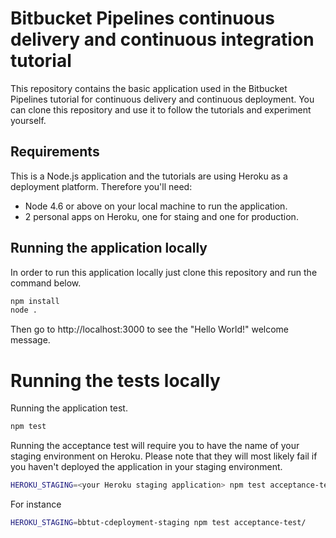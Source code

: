 # Bitbucket Pipelines continuous delivery and continuous integration tutorial

This repository contains the basic application used in the Bitbucket Pipelines tutorial for continuous delivery and continuous deployment. You can clone this repository and use it to follow the tutorials and experiment yourself.

## Requirements

This is a Node.js application and the tutorials are using Heroku as a deployment platform. Therefore you'll need:

  * Node 4.6 or above on your local machine to run the application.
  * 2 personal apps on Heroku, one for staing and one for production.

## Running the application locally

In order to run this application locally just clone this repository and run the command below.

```bash
npm install
node .
```

Then go to http://localhost:3000 to see the "Hello World!" welcome message.

# Running the tests locally

Running the application test.

```bash
npm test
```

Running the acceptance test will require you to have the name of your staging environment on Heroku. Please note that they will most likely fail if you haven't deployed the application in your staging environment.

```bash
HEROKU_STAGING=<your Heroku staging application> npm test acceptance-test/
```

For instance

```bash
HEROKU_STAGING=bbtut-cdeployment-staging npm test acceptance-test/
```
